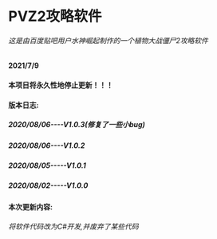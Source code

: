 # PVZ2攻略软件

###### 这是由百度贴吧用户水神崛起制作的一个植物大战僵尸2攻略软件
#### 2021/7/9
#### 本项目将永久性地停止更新！！！
#### 版本日志:
##### 2020/08/06----V1.0.3(修复了一些小bug)

##### 2020/08/06----V1.0.2

##### 2020/08/05-----V1.0.1

##### 2020/08/02-----V1.0.0

#### 本次更新内容:

###### 将软件代码改为C#开发,并废弃了某些代码
